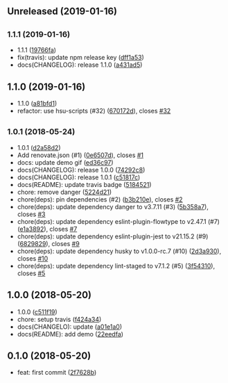 ## Unreleased (2019-01-16)

## <small>1.1.1 (2019-01-16)</small>

- 1.1.1 ([19766fa](https://github.com/evenchange4/michaelhsu/commit/19766fa))
- fix(travis): update npm release key ([dff1a53](https://github.com/evenchange4/michaelhsu/commit/dff1a53))
- docs(CHANGELOG): release 1.1.0 ([a431ad5](https://github.com/evenchange4/michaelhsu/commit/a431ad5))

## 1.1.0 (2019-01-16)

- 1.1.0 ([a81bfd1](https://github.com/evenchange4/michaelhsu/commit/a81bfd1))
- refactor: use hsu-scripts (#32) ([670172d](https://github.com/evenchange4/michaelhsu/commit/670172d)), closes [#32](https://github.com/evenchange4/michaelhsu/issues/32)

## <small>1.0.1 (2018-05-24)</small>

- 1.0.1 ([d2a58d2](https://github.com/evenchange4/michaelhsu/commit/d2a58d2))
- Add renovate.json (#1) ([0e6507d](https://github.com/evenchange4/michaelhsu/commit/0e6507d)), closes [#1](https://github.com/evenchange4/michaelhsu/issues/1)
- docs: update demo gif ([ed36c97](https://github.com/evenchange4/michaelhsu/commit/ed36c97))
- docs(CHANGELOG): release 1.0.0 ([74292c8](https://github.com/evenchange4/michaelhsu/commit/74292c8))
- docs(CHANGELOG): release 1.0.1 ([c51817c](https://github.com/evenchange4/michaelhsu/commit/c51817c))
- docs(README): update travis badge ([5184521](https://github.com/evenchange4/michaelhsu/commit/5184521))
- chore: remove danger ([5224d21](https://github.com/evenchange4/michaelhsu/commit/5224d21))
- chore(deps): pin dependencies (#2) ([b3b210e](https://github.com/evenchange4/michaelhsu/commit/b3b210e)), closes [#2](https://github.com/evenchange4/michaelhsu/issues/2)
- chore(deps): update dependency danger to v3.7.11 (#3) ([5b358a7](https://github.com/evenchange4/michaelhsu/commit/5b358a7)), closes [#3](https://github.com/evenchange4/michaelhsu/issues/3)
- chore(deps): update dependency eslint-plugin-flowtype to v2.47.1 (#7) ([e1a3892](https://github.com/evenchange4/michaelhsu/commit/e1a3892)), closes [#7](https://github.com/evenchange4/michaelhsu/issues/7)
- chore(deps): update dependency eslint-plugin-jest to v21.15.2 (#9) ([6829829](https://github.com/evenchange4/michaelhsu/commit/6829829)), closes [#9](https://github.com/evenchange4/michaelhsu/issues/9)
- chore(deps): update dependency husky to v1.0.0-rc.7 (#10) ([2d3a930](https://github.com/evenchange4/michaelhsu/commit/2d3a930)), closes [#10](https://github.com/evenchange4/michaelhsu/issues/10)
- chore(deps): update dependency lint-staged to v7.1.2 (#5) ([3f54310](https://github.com/evenchange4/michaelhsu/commit/3f54310)), closes [#5](https://github.com/evenchange4/michaelhsu/issues/5)

## 1.0.0 (2018-05-20)

- 1.0.0 ([c511f19](https://github.com/evenchange4/michaelhsu/commit/c511f19))
- chore: setup travis ([f424a34](https://github.com/evenchange4/michaelhsu/commit/f424a34))
- docs(CHANGELO): update ([a01e1a0](https://github.com/evenchange4/michaelhsu/commit/a01e1a0))
- docs(README): add demo ([22eedfa](https://github.com/evenchange4/michaelhsu/commit/22eedfa))

## 0.1.0 (2018-05-20)

- feat: first commit ([2f7628b](https://github.com/evenchange4/michaelhsu/commit/2f7628b))
